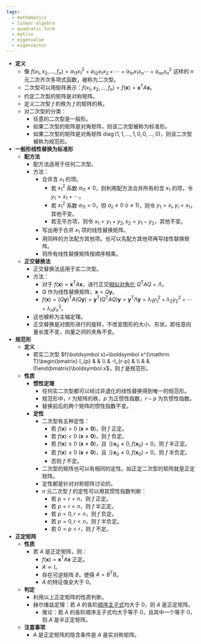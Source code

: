 ```yaml
---
tags:
  - mathematics
  - linear-algebra
  - quadratic-form
  - matrix
  - eigenvalue
  - eigenvector
---
```

- **定义**
	- 像 $f(x_1,x_2,\dots,f_n)=a_{11}x_1^2+a_{12}x_1x_2+\cdots+a_{1n}x_1x_n\cdots+a_{nn}x_n^2$ 这样的 $n$ 元二次齐次多项式函数，被称为二次型。
	- 二次型可以用矩阵表示：$f(x_1,x_2,\dots,f_n)=f(\boldsymbol x)=\boldsymbol x^{\mathrm T}A\boldsymbol x$。
	- 约定二次型的矩阵是对称矩阵。
	- 定义二次型 $f$ 的秩为 $f$ 的矩阵的秩。
	- 对二次型的分类：
		- 任意的二次型是一般形。
		- 如果二次型的矩阵是对角矩阵，则该二次型被称为标准形。
		- 如果二次型的矩阵是对角矩阵 $\operatorname{diag}(1,1,\dots,1,0,0,\dots,0)$，则该二次型被称为规范形。
- **一般形线性替换为标准形**
	- **配方法**
		- 配方法适用于任何二次型。
		- 方法：
			- 合并含 $x_1$ 的项。
				- 若 $x_1^2$ 系数 $a_{11}\ne 0$，则利用配方法合并所有的含 $x_1$ 的项，令 $y_1=x_1+\cdots$。
				- 若 $x_1^2$ 系数 $a_{11}=0$，但 $a_{ii}\ne 0\ (i\ne 1)$，则令 $y_1=x_i,y_i=x_1$，其他不变。
				- 若无平方项，则令 $x_1=y_1+y_2,x_2=y_1-y_2$，其他不变。
			- 写出用于合并 $x_1$ 项的线性替换矩阵。
			- 用同样的方法配方其他项。也可以先配方其他项再写线性替换矩阵。
			- 将所有线性替换矩阵按顺序相乘。
	- **正交替换法**
		- 正交替换法适用于实二次型。
		- 方法：
			- 对于 $f(\boldsymbol x)=\boldsymbol x^{\mathrm T}A\boldsymbol x$，进行正交[相似对角化](/pages/mathematics/linear-algrbra/similar-matrix.md#sbr8c0) $Q^{\mathrm T}AQ=\Lambda$。
			- $Q$ 作为线性替换矩阵，$\boldsymbol x=Q\boldsymbol y$。
			- $f(\boldsymbol x)=(Q\boldsymbol y)^{\mathrm T}A(Q\boldsymbol y)=\boldsymbol y^{\mathrm T}(Q^{\mathrm T}AQ)\boldsymbol y=\boldsymbol y^{\mathrm T}\Lambda\boldsymbol y=\lambda_1y_1^2+\lambda_2y_2^2+\cdots+\lambda_ny_n^2$。
		- 这也被称为主轴定理。
		- 正交替换是对图形进行的旋转，不改变图形的大小、形状。即任意向量长度不变，向量之间的夹角不变。
- **规范形**
	- **定义**
		- 若实二次型 $f(\boldsymbol x)=\boldsymbol x^{\mathrm T}\begin{bmatrix} I_{p} &  & \\  & -I_{r-p} & \\  &  & 0\end{bmatrix}\boldsymbol x$，则 $f$ 是规范形。
	- **性质**
		- **惯性定理**
			- 任何实二次型都可以经过非退化的线性替换得到唯一的规范形。
			- 规范形中，$r$ 为矩阵的秩，$p$ 为正惯性指数，$r-p$ 为负惯性指数。
			- 替换前后的两个矩阵的惯性指数不变。
		- **定性**
			- 二次型有五种定性：
				- 若 $f(\boldsymbol x)>0\ (\boldsymbol x\ne \boldsymbol 0)$，则 $f$ 正定。
				- 若 $f(\boldsymbol x)<0\ (\boldsymbol x\ne \boldsymbol 0)$，则 $f$ 负定。
				- 若 $f(\boldsymbol x)\ge 0\ (\boldsymbol x\ne \boldsymbol 0)$，且 $\exists \boldsymbol x_0\ne 0,f(\boldsymbol x_0)=0$，则 $f$ 半正定。
				- 若 $f(\boldsymbol x)\le 0\ (\boldsymbol x\ne \boldsymbol 0)$，且 $\exists \boldsymbol x_0\ne 0,f(\boldsymbol x_0)=0$，则 $f$ 半负定。
				- 否则 $f$ 不定。
			- 二次型的矩阵也可以有相同的定性。如正定二次型的矩阵就是正定矩阵。
			- 定性都是针对对称矩阵讨论的。
			- $n$ 元二次型 $f$ 的定性可以用其惯性指数判断：
				- 若 $p=r=n$，则 $f$ 正定。
				- 若 $p=r<n$，则 $f$ 半正定。
				- 若 $p=0,r=n$，则 $f$ 负定。
				- 若 $p=0,r<n$，则 $f$ 半负定。
				- 若 $0<p<r$，则 $f$ 不定。
- **正定矩阵**
	- **性质**
		- 若 $A$ 是正定矩阵，则：
			- $f(\boldsymbol x)=\boldsymbol x^{\mathrm T}A\boldsymbol x$ 正定。
			- $A\simeq I$。
			- 存在可逆矩阵 $B$，使得 $A=B^{\mathrm T}B$。
			- $A$ 的特征值全大于 $0$。
	- **判定**
		- 利用以上正定矩阵的性质判断。
		- 赫尔维兹定理：若 $A$ 的各阶[顺序主子式](/pages/mathematics/linear-algrbra/determinant.md#pqct6z)均大于 $0$，则 $A$ 是正定矩阵。
			- 推论：若 $A$ 的各阶顺序主子式均大于等于 $0$，且其中一个等于 $0$，则 $A$ 是半正定矩阵。
	- **注意事项**
		- $A$ 是正定矩阵的隐含条件是 $A$ 是实对称矩阵。
